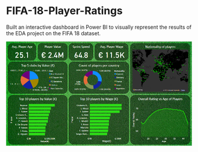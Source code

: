 # FIFA-18-Player-Ratings
Built an interactive dashboard in Power BI to visually represent the results of the EDA project on the FIFA 18 dataset.

![image](https://github.com/codeboy47/FIFA-18-Player-Ratings/blob/main/Images/Fifa18_dashboard.png)
